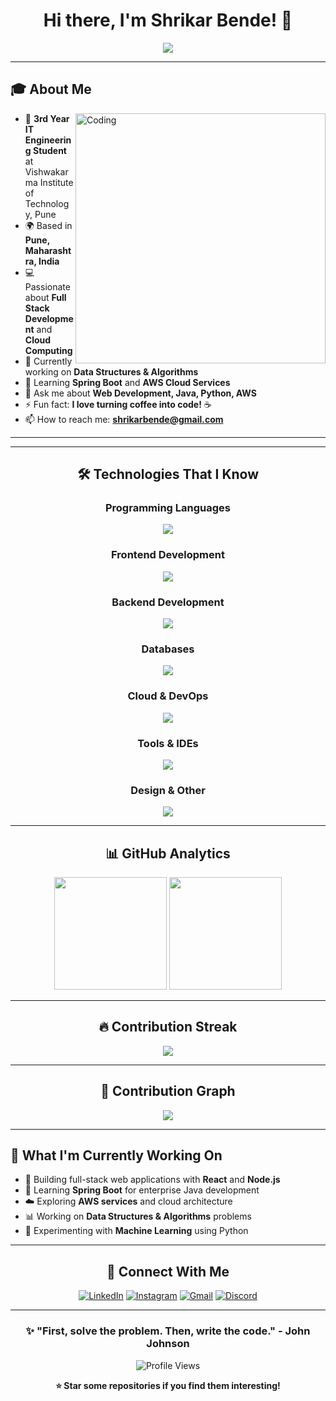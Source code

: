 <div align="center">

# Hi there, I'm Shrikar Bende! 👋

<img src="https://readme-typing-svg.herokuapp.com/?lines=3rd+Year+IT+Engineering+Student;Full+Stack+Developer;Cloud+Enthusiast;Always+Learning+New+Technologies&font=Fira%20Code&center=true&width=380&height=50&duration=4000&pause=1000">

</div>

---

## 🎓 About Me

<img align="right" alt="Coding" width="400" src="https://media.giphy.com/media/SWoSkN6DxTszqIKEqv/giphy.gif">

- 🎯 **3rd Year IT Engineering Student** at Vishwakarma Institute of Technology, Pune
- 🌍 Based in **Pune, Maharashtra, India**
- 💻 Passionate about **Full Stack Development** and **Cloud Computing**
- 🔭 Currently working on **Data Structures & Algorithms**
- 🌱 Learning **Spring Boot** and **AWS Cloud Services**
- 💬 Ask me about **Web Development, Java, Python, AWS**
- ⚡ Fun fact: **I love turning coffee into code!** ☕
- 📫 How to reach me: **shrikarbende@gmail.com**

---
---
<div align="center">

## 🛠️ Technologies That I Know

### Programming Languages
<img src="https://skillicons.dev/icons?i=java,python,cpp,javascript,c" />

### Frontend Development
<img src="https://skillicons.dev/icons?i=html,css,javascript,react,bootstrap,tailwind" />

### Backend Development
<img src="https://skillicons.dev/icons?i=nodejs,express,spring,django,flask" />

### Databases
<img src="https://skillicons.dev/icons?i=mysql,postgresql,mongodb,sqlite" />

### Cloud & DevOps
<img src="https://skillicons.dev/icons?i=aws,firebase,docker,git,github" />

### Tools & IDEs
<img src="https://skillicons.dev/icons?i=vscode,idea,eclipse,linux,windows" />

### Design & Other
<img src="https://skillicons.dev/icons?i=figma,photoshop,ai,kubernetes,postman" />

</div>

---

<div align="center">

## 📊 GitHub Analytics

<img height="180em" src="https://github-readme-stats-eight-theta.vercel.app/api?username=ShrikarBende&show_icons=true&theme=tokyonight&include_all_commits=true&count_private=true"/>
<img height="180em" src="https://github-readme-stats-eight-theta.vercel.app/api/top-langs/?username=ShrikarBende&layout=compact&langs_count=8&theme=tokyonight"/>

</div>

---

<div align="center">

## 🔥 Contribution Streak

<img src="https://github-readme-streak-stats.herokuapp.com/?user=ShrikarBende&theme=tokyonight&hide_border=false&stroke=0000&background=0D1117&ring=e7de79&fire=e7de79&currStreakLabel=e7de79" />

</div>

---

<div align="center">

## 🐍 Contribution Graph

<img src="https://github-readme-activity-graph.vercel.app/graph?username=ShrikarBende&bg_color=0d1117&color=e7de79&line=e7de79&point=ffffff&area=true&hide_border=false" />

</div>

---

## 🚀 What I'm Currently Working On

- 🔭 Building full-stack web applications with **React** and **Node.js**
- 🌱 Learning **Spring Boot** for enterprise Java development
- ☁️ Exploring **AWS services** and cloud architecture
- 📊 Working on **Data Structures & Algorithms** problems
- 🤖 Experimenting with **Machine Learning** using Python

---

<div align="center">

## 🤝 Connect With Me

[![LinkedIn](https://img.shields.io/badge/LinkedIn-0077B5?style=for-the-badge&logo=linkedin&logoColor=white)](https://linkedin.com/in/shrikar-bende)
[![Instagram](https://img.shields.io/badge/Instagram-E4405F?style=for-the-badge&logo=instagram&logoColor=white)](https://instagram.com/shrikar_bende)
[![Gmail](https://img.shields.io/badge/Gmail-D14836?style=for-the-badge&logo=gmail&logoColor=white)](mailto:shrikarbende@gmail.com)
[![Discord](https://img.shields.io/badge/Discord-7289DA?style=for-the-badge&logo=discord&logoColor=white)](https://discord.gg/shrikar)

</div>


---

<div align="center">

### ✨ "First, solve the problem. Then, write the code." - John Johnson

<img src="https://komarev.com/ghpvc/?username=ShrikarBende&label=Profile%20views&color=0e75b6&style=flat" alt="Profile Views" />

**⭐ Star some repositories if you find them interesting!**

</div>
